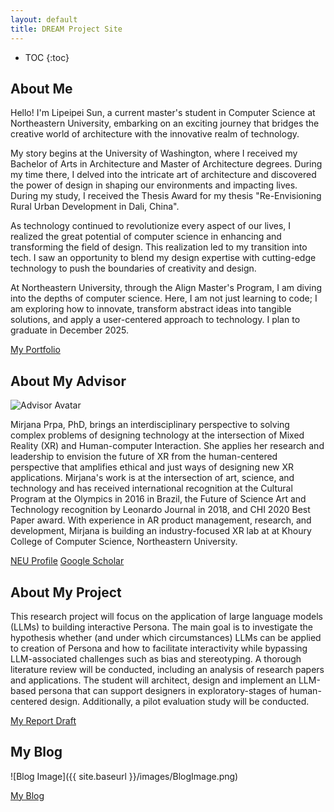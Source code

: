 ```yaml
---
layout: default
title: DREAM Project Site
---
```


* TOC
{:toc}

## About Me

Hello! I'm Lipeipei Sun, a current master's student in Computer Science at Northeastern University, embarking on an exciting journey that bridges the creative world of architecture with the innovative realm of technology.

My story begins at the University of Washington, where I received my Bachelor of Arts in Architecture and Master of Architecture degrees. During my time there, I delved into the intricate art of architecture and discovered the power of design in shaping our environments and impacting lives. During my study, I received the Thesis Award for my thesis "Re-Envisioning Rural Urban Development in Dali, China".

As technology continued to revolutionize every aspect of our lives, I realized the great potential of computer science in enhancing and transforming the field of design. This realization led to my transition into tech. I saw an opportunity to blend my design expertise with cutting-edge technology to push the boundaries of creativity and design.

At Northeastern University, through the Align Master's Program, I am diving into the depths of computer science. Here, I am not just learning to code; I am exploring how to innovate, transform abstract ideas into tangible solutions, and apply a user-centered approach to technology. I plan to graduate in December 2025.

[My Portfolio](https://sunlipeipei.github.io/LipeipeiSun.github.io/index.html)

## About My Advisor

<img src="{{ site.advisoravatar }}" alt="Advisor Avatar" class="site-advisoravatar" />

Mirjana Prpa, PhD, brings an interdisciplinary perspective to solving complex problems of designing technology at the intersection of Mixed Reality (XR) and Human-computer Interaction. She applies her research and leadership to envision the future of XR  from the human-centered perspective that amplifies ethical and just ways of designing new XR applications. Mirjana's work is at the intersection of art, science, and technology and has received international recognition at the Cultural Program at the Olympics in 2016 in Brazil, the Future of Science Art and Technology recognition by Leonardo Journal in 2018, and  CHI 2020 Best Paper award. With experience in AR product management, research, and development, Mirjana is building an industry-focused XR lab at at Khoury College of Computer Science, Northeastern University.
 

[NEU Profile](https://www.khoury.northeastern.edu/people/mirjana-prpa/)
[Google Scholar](https://scholar.google.com/citations?user=sd1p5roAAAAJ&hl=en)

## About My Project

This research project will focus on the application of large language models (LLMs) to building interactive Persona.
The main goal is to investigate the hypothesis whether (and under which circumstances) LLMs can be applied to creation of Persona and how to facilitate interactivity while bypassing LLM-associated challenges such as bias and stereotyping. A thorough literature review will be conducted, including an analysis of research papers and applications. The student will architect, design and implement an LLM-based persona that can support designers in exploratory-stages of human-centered design. Additionally, a pilot evaluation study will be conducted.

[My Report Draft](files/ReportDraft.pdf)

## My Blog

![Blog Image]({{ site.baseurl }}/images/BlogImage.png)

[My Blog](blog.html)
